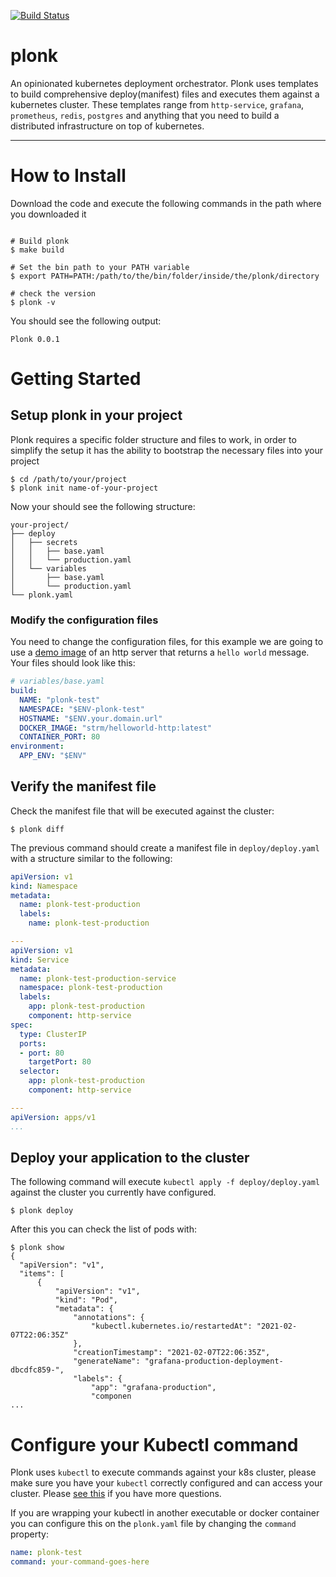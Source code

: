 [![Build Status](https://drone.winkoz.com/api/badges/winkoz/plonk/status.svg?ref=refs/heads/base)](https://drone.winkoz.com/winkoz/plonk)

# plonk

An opinionated kubernetes deployment orchestrator. Plonk uses templates to build comprehensive deploy(manifest) files and executes them against a kubernetes cluster. These templates range from `http-service`, `grafana`, `prometheus`, `redis`, `postgres` and anything that you need to build a distributed infrastructure on top of kubernetes.

---

# How to Install

Download the code and execute the following commands in the path where you downloaded it

```console

# Build plonk
$ make build

# Set the bin path to your PATH variable
$ export PATH=PATH:/path/to/the/bin/folder/inside/the/plonk/directory

# check the version
$ plonk -v 
```

You should see the following output: 

```console
Plonk 0.0.1
```

# Getting Started

## Setup plonk in your project

Plonk requires a specific folder structure and files to work, in order to simplify the setup it has the ability to bootstrap the necessary files into your project

```console
$ cd /path/to/your/project
$ plonk init name-of-your-project
```

Now your should see the following structure:
```
your-project/
├── deploy
│   ├── secrets
│   │   ├── base.yaml
│   │   └── production.yaml
│   └── variables
│       ├── base.yaml
│       └── production.yaml
└── plonk.yaml
```

### Modify the configuration files

You need to change the configuration files, for this example we are going to use a [demo image](https://hub.docker.com/r/strm/helloworld-http/) of an http server that returns a `hello world` message. Your files should look like this:

```yaml
# variables/base.yaml
build:
  NAME: "plonk-test"
  NAMESPACE: "$ENV-plonk-test"
  HOSTNAME: "$ENV.your.domain.url"
  DOCKER_IMAGE: "strm/helloworld-http:latest"
  CONTAINER_PORT: 80
environment:
  APP_ENV: "$ENV"
```

##  Verify the manifest file

Check the manifest file that will be executed against the cluster:

```console
$ plonk diff
```

The previous command should create a manifest file in `deploy/deploy.yaml` with a structure similar to the following: 

```yaml
apiVersion: v1
kind: Namespace
metadata:
  name: plonk-test-production
  labels:
    name: plonk-test-production

---
apiVersion: v1
kind: Service
metadata:
  name: plonk-test-production-service
  namespace: plonk-test-production
  labels:
    app: plonk-test-production
    component: http-service
spec:
  type: ClusterIP
  ports:
  - port: 80
    targetPort: 80
  selector:
    app: plonk-test-production
    component: http-service

---
apiVersion: apps/v1
...
```


## Deploy your application to the cluster

The following command will execute `kubectl apply -f deploy/deploy.yaml` against the cluster you currently have configured.

```console
$ plonk deploy
```

After this you can check the list of pods with:

```console
$ plonk show
{
  "apiVersion": "v1",
  "items": [
      {
          "apiVersion": "v1",
          "kind": "Pod",
          "metadata": {
              "annotations": {
                  "kubectl.kubernetes.io/restartedAt": "2021-02-07T22:06:35Z"
              },
              "creationTimestamp": "2021-02-07T22:06:35Z",
              "generateName": "grafana-production-deployment-dbcdfc859-",
              "labels": {
                  "app": "grafana-production",
                  "componen
...
```


# Configure your Kubectl command

Plonk uses `kubectl` to execute commands against your k8s cluster, please make sure you have your `kubectl` correctly configured and can access your cluster. Please [see this](https://kubernetes.io/docs/tasks/tools/install-kubectl/) if you have more questions. 


If you are wrapping your kubectl in another executable or docker container you can configure this on the `plonk.yaml` file by changing the `command` property: 

```yaml
name: plonk-test
command: your-command-goes-here
```
